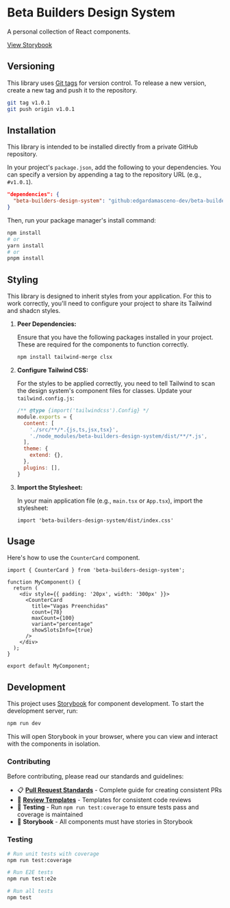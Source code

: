 # Beta Builders Design System

A personal collection of React components.

[View Storybook](https://edgardamasceno-dev.github.io/beta-builders-design-system)

## Versioning

This library uses [Git tags](https://git-scm.com/book/en/v2/Git-Basics-Tagging) for version control. To release a new version, create a new tag and push it to the repository.

```bash
git tag v1.0.1
git push origin v1.0.1
```

## Installation

This library is intended to be installed directly from a private GitHub repository.

In your project's `package.json`, add the following to your dependencies. You can specify a version by appending a tag to the repository URL (e.g., `#v1.0.1`).

```json
"dependencies": {
  "beta-builders-design-system": "github:edgardamasceno-dev/beta-builders-design-system#v1.0.1"
}
```

Then, run your package manager's install command:

```bash
npm install
# or
yarn install
# or
pnpm install
```

## Styling

This library is designed to inherit styles from your application. For this to work correctly, you'll need to configure your project to share its Tailwind and shadcn styles.

1.  **Peer Dependencies:**

    Ensure that you have the following packages installed in your project. These are required for the components to function correctly.

    ```bash
    npm install tailwind-merge clsx
    ```

2.  **Configure Tailwind CSS:**

    For the styles to be applied correctly, you need to tell Tailwind to scan the design system's component files for classes. Update your `tailwind.config.js`:

    ```js
    /** @type {import('tailwindcss').Config} */
    module.exports = {
      content: [
        './src/**/*.{js,ts,jsx,tsx}',
        './node_modules/beta-builders-design-system/dist/**/*.js',
      ],
      theme: {
        extend: {},
      },
      plugins: [],
    }
    ```

3.  **Import the Stylesheet:**

    In your main application file (e.g., `main.tsx` or `App.tsx`), import the stylesheet:

    ```tsx
    import 'beta-builders-design-system/dist/index.css'
    ```

## Usage

Here's how to use the `CounterCard` component.

```tsx
import { CounterCard } from 'beta-builders-design-system';

function MyComponent() {
  return (
    <div style={{ padding: '20px', width: '300px' }}>
      <CounterCard
        title="Vagas Preenchidas"
        count={78}
        maxCount={100}
        variant="percentage"
        showSlotsInfo={true}
      />
    </div>
  );
}

export default MyComponent;
```

## Development

This project uses [Storybook](https://storybook.js.org/) for component development. To start the development server, run:

```bash
npm run dev
```

This will open Storybook in your browser, where you can view and interact with the components in isolation.

### Contributing

Before contributing, please read our standards and guidelines:

- 📋 **[Pull Request Standards](docs/pull-request-standards.md)** - Complete guide for creating consistent PRs
- 📝 **[Review Templates](docs/review-templates.md)** - Templates for consistent code reviews
- 🧪 **Testing** - Run `npm run test:coverage` to ensure tests pass and coverage is maintained
- 🎨 **Storybook** - All components must have stories in Storybook

### Testing

```bash
# Run unit tests with coverage
npm run test:coverage

# Run E2E tests
npm run test:e2e

# Run all tests
npm test
```
